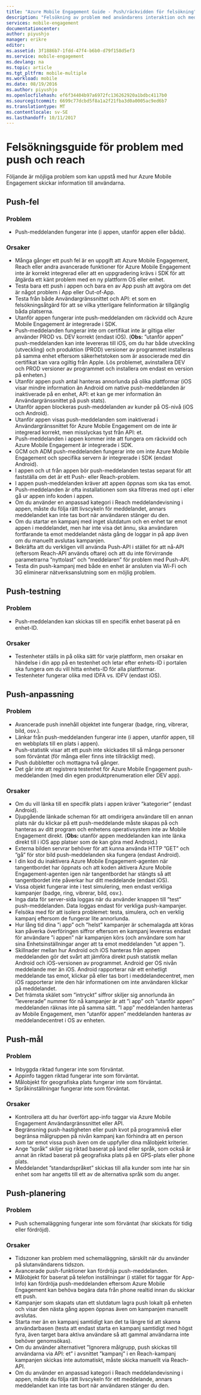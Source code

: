 ```yaml
---
title: "Azure Mobile Engagement Guide - Push/räckvidden för felsökning"
description: "Felsökning av problem med användarens interaktion och meddelanden i Azure Mobile Engagement"
services: mobile-engagement
documentationcenter: 
author: piyushjo
manager: erikre
editor: 
ms.assetid: 3f1886b7-1fdd-47f4-b6b0-d79f158d5ef3
ms.service: mobile-engagement
ms.devlang: na
ms.topic: article
ms.tgt_pltfrm: mobile-multiple
ms.workload: mobile
ms.date: 08/19/2016
ms.author: piyushjo
ms.openlocfilehash: ef6f34404b97a6972fc136262920a1bdbc4117b0
ms.sourcegitcommit: 6699c77dcbd5f8a1a2f21fba3d0a0005ac9ed6b7
ms.translationtype: MT
ms.contentlocale: sv-SE
ms.lasthandoff: 10/11/2017
---
```

# <a name="troubleshooting-guide-for-push-and-reach-issues"></a>Felsökningsguide för problem med push och reach
Följande är möjliga problem som kan uppstå med hur Azure Mobile Engagement skickar information till användarna.

## <a name="push-failures"></a>Push-fel
### <a name="issue"></a>Problem
* Push-meddelanden fungerar inte (i appen, utanför appen eller båda).

### <a name="causes"></a>Orsaker
* Många gånger ett push fel är en uppgift att Azure Mobile Engagement, Reach eller andra avancerade funktioner för Azure Mobile Engagement inte är korrekt integrerad eller att en uppgradering krävs i SDK för att åtgärda ett känt problem med en ny plattform OS eller enhet.
* Testa bara ett push i appen och bara en av App push att avgöra om det är något problem i App eller Out-of-App.
* Testa från både Användargränssnittet och API: et som en felsökningsåtgärd för att se vilka ytterligare felinformation är tillgänglig båda platserna.
* Utanför appen fungerar inte push-meddelanden om räckvidd och Azure Mobile Engagement är integrerade i SDK.
* Push-meddelanden fungerar inte om certifikat inte är giltiga eller använder PROD vs. DEV korrekt (endast iOS). (**Obs:** ”utanför appen” push-meddelanden kan inte levereras till iOS, om du har både utveckling (utveckling) och produktion (PROD) versioner av programmet installeras på samma enhet eftersom säkerhetstoken som är associerade med din certifikat kan vara ogiltig från Apple. Lös problemet, avinstallera DEV och PROD versioner av programmet och installera om endast en version på enheten.)
* Utanför appen push antal hanteras annorlunda på olika plattformar (iOS visar mindre information än Android om native push-meddelanden är inaktiverade på en enhet, API: et kan ge mer information än Användargränssnittet på push stats).
* Utanför appen blockeras push-meddelanden av kunder på OS-nivå (iOS och Android).
* Utanför appen visas push-meddelanden som inaktiverad i Användargränssnittet för Azure Mobile Engagement om de inte är integrerad korrekt, men misslyckas tyst från API: et.
* Push-meddelanden i appen kommer inte att fungera om räckvidd och Azure Mobile Engagement är integrerade i SDK.
* GCM och ADM push-meddelanden fungerar inte om inte Azure Mobile Engagement och specifika servern är integrerade i SDK (endast Android).
* I appen och ut från appen bör push-meddelanden testas separat för att fastställa om det är ett Push- eller Reach-problem.
* I appen push-meddelanden kräver att appen öppnas som ska tas emot.
* Push-meddelanden är ofta installationen som ska filtreras med opt i eller gå ur appen info koden i appen.
* Om du använder en anpassad kategori i Reach meddelandevisning i appen, måste du följa rätt livscykeln för meddelandet, annars meddelandet kan inte tas bort när användaren stänger du den.
* Om du startar en kampanj med inget slutdatum och en enhet tar emot appen i meddelandet, men har inte visa det ännu, ska användaren fortfarande ta emot meddelandet nästa gång de loggar in på app även om du manuellt avslutas kampanjen.
* Bekräfta att du verkligen vill använda Push-API i stället för att nå-API (eftersom Reach-API används oftare) och att du inte förvirrande parametrarna ”nyttolast” och ”meddelaren” för problem med Push-API.
* Testa din push-kampanj med både en enhet är ansluten via Wi-Fi och 3G eliminerar nätverksanslutning som en möjlig problem.

## <a name="push-testing"></a>Push-testning
### <a name="issue"></a>Problem
* Push-meddelanden kan skickas till en specifik enhet baserat på en enhet-ID.

### <a name="causes"></a>Orsaker
* Testenheter ställs in på olika sätt för varje plattform, men orsakar en händelse i din app på en testenhet och letar efter enhets-ID i portalen ska fungera om du vill hitta enhets-ID för alla plattformar.
* Testenheter fungerar olika med IDFA vs. IDFV (endast iOS).

## <a name="push-customization"></a>Push-anpassning
### <a name="issue"></a>Problem
* Avancerade push innehåll objektet inte fungerar (badge, ring, vibrerar, bild, osv.).
* Länkar från push-meddelanden fungerar inte (i appen, utanför appen, till en webbplats till en plats i appen).
* Push-statistik visar att ett push inte skickades till så många personer som förväntat (för många eller finns inte tillräckligt med).
* Push dubbletter och mottagna två gånger.
* Det går inte att registrera testenhet för Azure Mobile Engagement push-meddelanden (med din egen produktprenumeration eller DEV app).

### <a name="causes"></a>Orsaker
* Om du vill länka till en specifik plats i appen kräver ”kategorier” (endast Android).
* Djupgående länkade scheman för att omdirigera användare till en annan plats när du klickar på ett push-meddelande måste skapas på och hanteras av ditt program och enhetens operativsystem inte av Mobile Engagement direkt. (**Obs:** utanför appen meddelanden kan inte länka direkt till i iOS app platser som de kan göra med Android.)
* Externa bilden servrar behöver för att kunna använda HTTP ”GET” och ”gå” för stor bild push-meddelanden ska fungera (endast Android).
* I din kod du inaktivera Azure Mobile Engagement-agenten när tangentbordet har öppnats och att koden aktivera Azure Mobile Engagement-agenten igen när tangentbordet har stängts så att tangentbordet inte påverkar hur ditt meddelande (endast iOS).
* Vissa objekt fungerar inte i test simulering, men endast verkliga kampanjer (badge, ring, vibrerar, bild, osv.).
* Inga data för server-sida loggas när du använder knappen till ”test” push-meddelanden. Data loggas endast för verkliga push-kampanjer.
* Felsöka med för att isolera problemet: testa, simulera, och en verklig kampanj eftersom de fungerar lite annorlunda.
* Hur lång tid dina ”i app” och ”helst” kampanjer är schemalagda att köras kan påverka överföringen siffror eftersom en kampanj levereras endast för användare ”i appen” när kampanjen körs (och användare som har sina Enhetsinställningar anger att ta emot meddelanden ”ut appen ”).
* Skillnader mellan hur Android och iOS hanteras från appen meddelanden gör det svårt att jämföra direkt push statistik mellan Android och iOS-versionen av programmet. Android ger OS nivån meddelande mer än iOS. Android rapporterar när ett enhetligt meddelande tas emot, klickar på eller tas bort i meddelandecentret, men iOS rapporterar inte den här informationen om inte användaren klickar på meddelandet. 
* Det främsta skälet som ”intryckt” siffror skiljer sig annorlunda än ”levererade” nummer för nå kampanjer är att ”i app” och ”utanför appen” meddelanden räknas inte på samma sätt. ”I app” meddelanden hanteras av Mobile Engagement, men ”utanför appen” meddelanden hanteras av meddelandecentret i OS av enheten.

## <a name="push-targeting"></a>Push-mål
### <a name="issue"></a>Problem
* Inbyggda riktad fungerar inte som förväntat.
* Appinfo taggen riktad fungerar inte som förväntat.
* Målobjekt för geografiska plats fungerar inte som förväntat.
* Språkinställningar fungerar inte som förväntat.

### <a name="causes"></a>Orsaker
* Kontrollera att du har överfört app-info taggar via Azure Mobile Engagement Användargränssnittet eller API.
* Begränsning push-hastigheten eller push kvot på programnivå eller begränsa målgruppen på nivån kampanj kan förhindra att en person som tar emot vissa push även om de uppfyller dina målobjekt kriterier. 
* Ange ”språk” skiljer sig riktad baserat på land eller språk, som också är annat än riktad baserat på geografiska plats på en GPS-plats eller phone plats.
* Meddelandet ”standardspråket” skickas till alla kunder som inte har sin enhet som har angetts till ett av de alternativa språk som du anger.

## <a name="push-scheduling"></a>Push-planering
### <a name="issue"></a>Problem
* Push schemaläggning fungerar inte som förväntat (har skickats för tidig eller fördröjd).

### <a name="causes"></a>Orsaker
* Tidszoner kan problem med schemaläggning, särskilt när du använder på slutanvändarens tidszon.
* Avancerade push-funktioner kan fördröja push-meddelanden.
* Målobjekt för baserat på telefon inställningar (i stället för taggar för App-Info) kan fördröja push-meddelanden eftersom Azure Mobile Engagement kan behöva begära data från phone realtid innan du skickar ett push.
* Kampanjer som skapats utan ett slutdatum lagra push lokalt på enheten och visar den nästa gång appen öppnas även om kampanjen manuellt avslutas.
* Starta mer än en kampanj samtidigt kan det ta längre tid att skanna användarbasen (testa att endast starta en kampanj samtidigt med högst fyra, även target bara aktiva användare så att gammal användarna inte behöver genomsökas).
* Om du använder alternativet ”Ignorera målgrupp, push skickas till användarna via API: et” i avsnittet ”kampanj” i en Reach-kampanj kampanjen skickas inte automatiskt, måste skicka manuellt via Reach-API.
* Om du använder en anpassad kategori i Reach meddelandevisning i appen, måste du följa rätt livscykeln för ett meddelande, annars meddelandet kan inte tas bort när användaren stänger du den.


